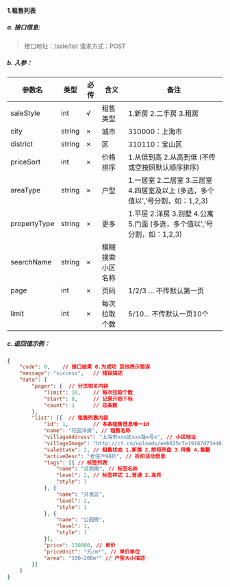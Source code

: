 #### 1.租售列表

##### a. 接口信息: 
> 接口地址：/sale/list
> 请求方式：POST


##### b. 入参：

| 参数名 | 类型 | 必传 | 含义 | 备注 |
| --- | --- | --- | --- | --- |
| saleStyle | int | √ | 租售类型 | 1.新房 2.二手房 3.租房 |
| city | string | × | 城市 | 310000：上海市 |
| district | string | × | 区 | 310110：宝山区 |
| priceSort | int | × | 价格排序 | 1.从低到高 2.从高到低 (不传或空按照默认顺序排序) |
| areaType | string | × | 户型 | 1.一居室 2.二居室 3.三居室 4.四居室及以上 (多选，多个值以’,’号分割，如：1,2,3) |
| propertyType | string | × | 更多 | 1.平层 2.洋房 3.别墅 4.公寓 5.门面 (多选，多个值以’,’号分割，如：1,2,3) |
| searchName | string | × | 模糊搜索小区名称 |  |
| page | int | × | 页码 | 1/2/3 …    不传默认第一页 |
| limit | int | × | 每次拉取个数 | 5/10…    不传默认一页10个 |

##### c. 返回值示例：

``` json
{
	"code": 0,    // 接口结果 0.为成功 其他表示错误
	"message": "success",   // 错误描述
	"data": {
		"pager": {  // 分页相关内容
			"limit": 10,    // 每次拉取个数
			"start": 0,     // 记录开始下标
			"count": 1      // 总条数
		},
		"list": [{  // 租售列表内容
			"id": 1,        // 本条租售信息唯一id
			"name": "花园洋房", // 租售名称
			"villageAddress": "上海市xxx区xxx路x号x", // 小区地址
			"villageImage": "http://ct.cn/uploads/eeb625c7e19167d73e461ffa0202640a.png", // 小区缩略图
			"saleState": 2, // 租售状态 1.新房 2.即将开盘 3.待售 4.售罄
			"activeDesc": "老住户98折", // 折扣活动信息
			"tags": [{ // 标签列表
				"name": "近商圈", // 标签名称
				"level": 2, // 标签样式 1.普通 2.高亮
				"style": 1
			}, {
				"name": "开发区",
				"level": 2,
				"style": 1
			}, {
				"name": "公园旁",
				"level": 1,
				"style": 1
			}],
			"price": 110000, // 单价
			"priceUnit": "元/m²", // 单价单位
			"area": "100~200m²" // 户型大小描述
		}]
	}
}
```


